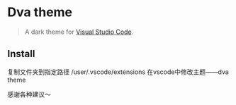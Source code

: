 # Dva theme

> A dark theme for [Visual Studio Code](http://code.visualstudio.com).
>

## Install
复制文件夹到指定路径 /user/.vscode/extensions
在vscode中修改主题——dva theme

感谢各种建议～